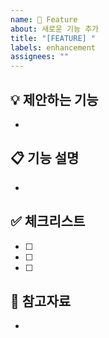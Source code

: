 ```yaml
---
name: 🌈 Feature
about: 새로운 기능 추가
title: "[FEATURE] "
labels: enhancement
assignees: ""
---
```


## 💡 제안하는 기능

-

## 📋 기능 설명

-

## ✅ 체크리스트

- [ ]
- [ ]
- [ ]

## 🔗 참고자료

-
